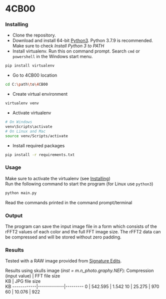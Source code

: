 # 4CB00

### Installing
- Clone the repository.
- Download and install 64-bit [Python3](https://www.python.org/getit/). Python 3.7.9 is recommended. Make sure to check *Install Python 3 to PATH*
- Install virtualenv. Run this on command prompt. Search `cmd` or `powershell` in the Windows start menu.
```bash
pip install virtualenv
```
- Go to 4CB00 location
```bash
cd C:\path\to\4CB00
```
- Create virtual environment
```bash
virtualenv venv
```
- Activate virtualenv
```bash
# On Windows
venv\Scripts\activate
# On Linux and Mac
source venv/Scripts/activate
```
- Install required packages
```bash
pip install -r requirements.txt
```

### Usage
Make sure to activate the virtualenv (see [Installing](Installing))\
Run the following command to start the program (for Linux use `python3`)
```bash
python main.py
```

Read the commands printed in the command prompt/terminal

### Output
The program can save the input image file in a form which consists of the rFFT2 values of each color and the full FFT image size.
The rFFT2 data can be compressed and will be stored without zero padding.

### Results
Tested with a RAW image provided from [Signature Edits](https://www.signatureedits.com/free-raw-photos/).

Results using skulls image (*inst = m.n_photo.graphy.NEF*):
Compression<br>(input value) | FFT file size<br>KB | JPG file size<br>KB
------------|-------------|---------
0           | 542.595     | 1.542
10          | 25.275      | 970
60          | 10.076      | 922